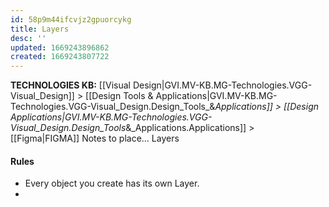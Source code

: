 ```yaml
---
id: 58p9m44ifcvjz2gpuorcykg
title: Layers
desc: ''
updated: 1669243896862
created: 1669243807722
---
```

<span class="BreadCrumbTrail Smallest">**TECHNOLOGIES KB:** [[Visual Design|GVI.MV-KB.MG-Technologies.VGG-Visual_Design]] > [[Design Tools & Applications|GVI.MV-KB.MG-Technologies.VGG-Visual_Design.Design_Tools_&_Applications]] > [[Design Applications|GVI.MV-KB.MG-Technologies.VGG-Visual_Design.Design_Tools_&_Applications.Applications]] > [[Figma|FIGMA]]</span>
<span class="TitleLine">
<span class="TitlePreface Normal">Notes to place...</span>
<span class="Title">Layers</span>
</span><div class="Divider"></div>
<!-- ----------------------------------------------------------------------- -->

#### Rules
- Every object you create has its own Layer.
- 


